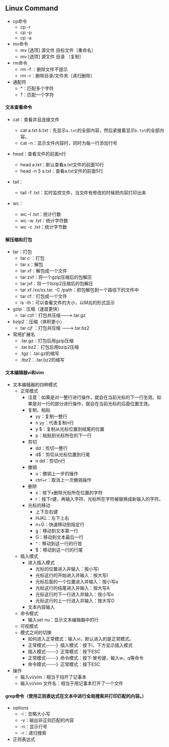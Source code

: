 ## Linux  Command

* cp命令
  * cp -r 
  * cp -p
  * cp -a
* mv命令
  * mv [选项] 源文件 目标文件（重命名）
  * mv [选项] 源文件 目录 （复制）
* rm命令
  * rm -f ：删除文件不提示
  * rm -r：删除目录/文件夹（递归删除）
* 通配符
  * *：匹配多个字符
  * ?：匹配一个字符

#### 文本查看命令

* cat：查看并且连接文件 
  - cat  a.txt b.txt：先显示`a.txt`的全部内容，然后紧接着显示`b.txt`的全部内容。
  - cat -n：显示文件内容时，同时为每一行添加行号
* head：查看文件的前面n行
  * head a.txt：默认查看a.txt文件的前面10行  
  * head -n 5 a.txt：查看a.txt文件的前面5行  

* tail：
  * tail -f .txt：实时监控文件，当文件有修改的时候把内容打印出来
* wc：
  - wc -l .txt：统计行数
  - wc -w .txt：统计字符数
  - wc -c .txt：统计字节数

#### 解压缩和打包

* tar：打包
  * tar c ：打包 
  * tar x：解包
  * tar xf：解包成一个文件 
  * tar zxf：将一个gzip压缩后的包解压
  * tar jxf：将一个bzip2压缩后的包解压
  * tar xf /xx/xx.tar.   -C  /path：把包解包到一个路径下的文件中 
  * tar cf：打包成一个文件 
  * ls -lh：可以查看文件的大小，以M兆的形式显示 
* gzip：压缩（速度更快）
  * tar czf：打包并压缩--->.tar.gz
* bzip2：压缩（体积更小）
  * tar cjf ：打包并压缩 --->.tar.bz2
* 常用扩展名
  * .tar.gz：打包后用gzip压缩
  * .tar.bz2：打包后用bzip2压缩
  * .tgz：.tar.gz的缩写 
  * .tbz2：.tar.bz2的缩写 

#### 文本编辑器vi和vim

* 文本编辑器的四种模式
  * 正常模式
    * 注意：如果是对一整行进行操作，就会在当前光标的下一行生效。如果是对一行的部分进行操作，就会在当前光标的后面位置生效。
    * 复制、粘贴
      * yy：复制一整行
      * n yy：代表复制n行
      * y $：复制从光标位置到结尾的位置
      * p：粘贴到光标所在的下一行 
    * 剪切
      * dd：剪切一整行
      * d$：剪切从光标位置到行尾
      * n dd：剪切n行
    * 撤销
      * u：撤销上一步的操作
      * ctrl+r：取消上一次撤销操作
    * 删除
      * x：按下x删除光标所在位置的字符 
      * r：按下r键，再输入字符，光标所在字符被替换成新输入的字符。
    * 光标的移动
      * 上下左右键
      * HJKL：左下上右
      * n+G：快速移动到指定行
      * g：移动到文本第一行
      * G：移动到文本最后一行
      * ^：移动到这一行的行首
      * $：移动到这一行的行尾
  * 插入模式
    * 进入插入模式
      * 光标的位置进入并输入：按小写i
      * 光标这行的开始进入并输入：按大写I
      * 光标后面的一个位置进入并输入：按小写a
      * 光标这行的结尾进入并输入：按大写A
      * 光标这行的下一行进入并输入：按小写o
      * 光标这行的上一行进入并输入：按大写O
    * 文本内容输入
  * 命令模式
    * 输入set nu：显示文本编辑器中的行
  * 可视模式
  * 模式之间的切换
    * 如何进入正常模式：输入vi，默认进入的是正常模式。
    * 正常模式-----》插入模式：按下i，下方显示插入模式
    * 插入模式-----》正常模式：按下ESC
    * 正常模式-----》命令模式：按下:冒号键，输入w，q等命令
    * 命令模式-----》正常模式：按下ESC
* 操作
  * 输入vi/vim：相当于挡开了记事本
  * 输入vi/vim 文件名：相当于用记事本打开了一个文件 

#### grep命令（使用正则表达式在文本中进行全局搜索并打印匹配的内容。）

- options
  - -i：忽略大小写
  - -v：输出非正则匹配的内容
  - -n：显示行号
  - -r：递归搜索
- 正则表达式

